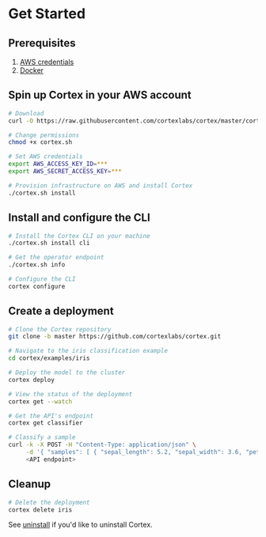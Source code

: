 # Get Started

## Prerequisites

1. [AWS credentials](aws.md)
2. [Docker](https://docs.docker.com/install)

## Spin up Cortex in your AWS account

<!-- CORTEX_VERSION_MINOR -->

```bash
# Download
curl -O https://raw.githubusercontent.com/cortexlabs/cortex/master/cortex.sh

# Change permissions
chmod +x cortex.sh

# Set AWS credentials
export AWS_ACCESS_KEY_ID=***
export AWS_SECRET_ACCESS_KEY=***

# Provision infrastructure on AWS and install Cortex
./cortex.sh install
```

## Install and configure the CLI

```bash
# Install the Cortex CLI on your machine
./cortex.sh install cli

# Get the operator endpoint
./cortex.sh info

# Configure the CLI
cortex configure
```

## Create a deployment

<!-- CORTEX_VERSION_MINOR -->

```bash
# Clone the Cortex repository
git clone -b master https://github.com/cortexlabs/cortex.git

# Navigate to the iris classification example
cd cortex/examples/iris

# Deploy the model to the cluster
cortex deploy

# View the status of the deployment
cortex get --watch

# Get the API's endpoint
cortex get classifier

# Classify a sample
curl -k -X POST -H "Content-Type: application/json" \
     -d '{ "samples": [ { "sepal_length": 5.2, "sepal_width": 3.6, "petal_length": 1.4, "petal_width": 0.3 } ] }' \
     <API endpoint>
```

## Cleanup

```bash
# Delete the deployment
cortex delete iris
```

See [uninstall](uninstall.md) if you'd like to uninstall Cortex.
